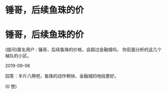 # 锤哥，后续鱼珠的价

# 锤哥，后续鱼珠的价

(提问)匿名用户 : 锤哥，后续鱼珠的价格，会超过金融城吗， 你前面分析的这几个梯队的小区。

2019-09-06

回答：半斤八两吧，鱼珠的动作稍快、金融城的地段更好。

(0 赞)